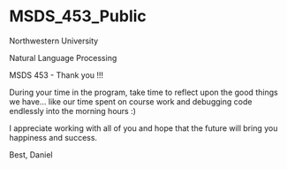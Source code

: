 # MSDS_453_Public
Northwestern University

Natural Language Processing 

MSDS 453 - Thank you !!! 

During your time in the program, take time to reflect upon the good things we have… like our time spent on course work and debugging code endlessly into the morning hours :) 

I appreciate working with all of you and hope that the future will bring you happiness and success.


Best,
Daniel
